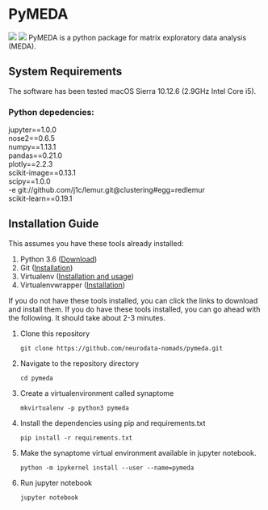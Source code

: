 # PyMEDA
[![](https://img.shields.io/pypi/v/pymeda/svg)](https://pypi.python.org/pypi/pymeda)
![](https://travis-ci.org/neurodata-nomads/pymeda.svg?branch=master)
PyMEDA is a python package for matrix exploratory data analysis (MEDA). 

## System Requirements
The software has been tested macOS Sierra 10.12.6 (2.9GHz Intel Core i5).

### Python depedencies:
jupyter==1.0.0<br/>
nose2==0.6.5<br/>
numpy==1.13.1<br/>
pandas==0.21.0<br/>
plotly==2.2.3<br/>
scikit-image==0.13.1<br/>
scipy==1.0.0<br/>
-e git://github.com/j1c/lemur.git@clustering#egg=redlemur<br/>
scikit-learn==0.19.1<br/>

## Installation Guide
This assumes you have these tools already installed:

1. Python 3.6 ([Download](https://www.python.org/downloads/))
2. Git ([Installation](https://git-scm.com/book/en/v2/Getting-Started-Installing-Git))
2. Virtualenv ([Installation and usage](https://help.dreamhost.com/hc/en-us/articles/115000695551-Installing-and-using-Python-s-virtualenv-using-Python-3))
3. Virtualenvwrapper ([Installation](http://virtualenvwrapper.readthedocs.io/en/latest/install.html))

If you do not have these tools installed, you can click the links to download and install them. If you do have these tools installed, you can go ahead with the following. It should take about 2-3 minutes.
1. Clone this repository
    ```
    git clone https://github.com/neurodata-nomads/pymeda.git
    ```
2. Navigate to the repository directory
    ```
    cd pymeda
    ```
3. Create a virtualenvironment called synaptome
    ```
    mkvirtualenv -p python3 pymeda
    ```
2. Install the dependencies using pip and requirements.txt
    ```
    pip install -r requirements.txt
    ```
3. Make the synaptome virtual environment available in jupyter notebook.
    ```
    python -m ipykernel install --user --name=pymeda
    ```
4. Run jupyter notebook
    ```
    jupyter notebook
    ```
